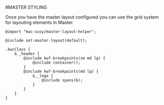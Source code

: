 #MASTER STYLING

Once you have the master layout configured you can use the grid system for layouting elements in Master.


    @import "kwc-susy/master-layout-helper";
     
    @include set-master-layout(default);
     
    .kwcClass {
        &__header {
            @include kwf-breakpoints(sm md lg) {
                @include container();
            }
            @include kwf-breakpoints(md lg) {
                &__logo {
                    @include spans(6);
                }
            }
        }
    }